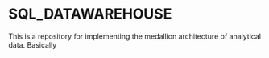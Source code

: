 # SQL_DATAWAREHOUSE
This is a repository for implementing the medallion architecture of analytical data. Basically